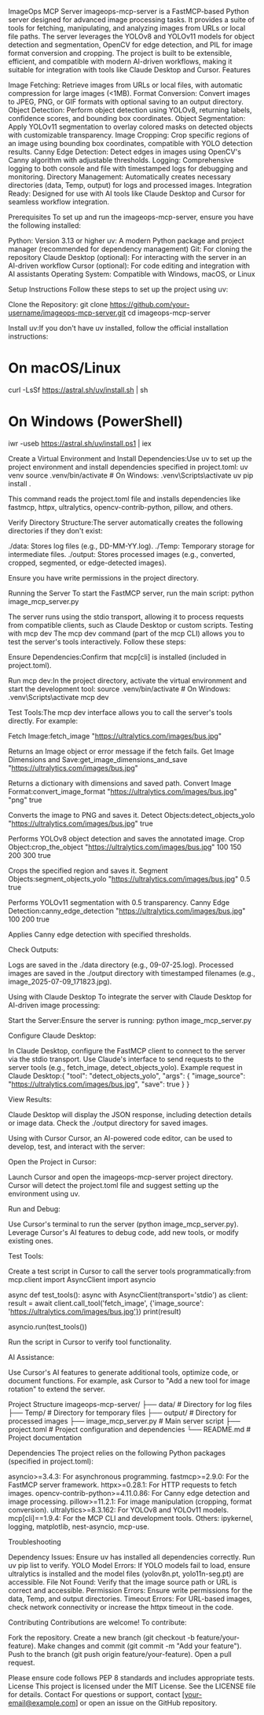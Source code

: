 ImageOps MCP Server
imageops-mcp-server is a FastMCP-based Python server designed for advanced image processing tasks. It provides a suite of tools for fetching, manipulating, and analyzing images from URLs or local file paths. The server leverages the YOLOv8 and YOLOv11 models for object detection and segmentation, OpenCV for edge detection, and PIL for image format conversion and cropping. The project is built to be extensible, efficient, and compatible with modern AI-driven workflows, making it suitable for integration with tools like Claude Desktop and Cursor.
Features

Image Fetching: Retrieve images from URLs or local files, with automatic compression for large images (<1MB).
Format Conversion: Convert images to JPEG, PNG, or GIF formats with optional saving to an output directory.
Object Detection: Perform object detection using YOLOv8, returning labels, confidence scores, and bounding box coordinates.
Object Segmentation: Apply YOLOv11 segmentation to overlay colored masks on detected objects with customizable transparency.
Image Cropping: Crop specific regions of an image using bounding box coordinates, compatible with YOLO detection results.
Canny Edge Detection: Detect edges in images using OpenCV's Canny algorithm with adjustable thresholds.
Logging: Comprehensive logging to both console and file with timestamped logs for debugging and monitoring.
Directory Management: Automatically creates necessary directories (data, Temp, output) for logs and processed images.
Integration Ready: Designed for use with AI tools like Claude Desktop and Cursor for seamless workflow integration.

Prerequisites
To set up and run the imageops-mcp-server, ensure you have the following installed:

Python: Version 3.13 or higher
uv: A modern Python package and project manager (recommended for dependency management)
Git: For cloning the repository
Claude Desktop (optional): For interacting with the server in an AI-driven workflow
Cursor (optional): For code editing and integration with AI assistants
Operating System: Compatible with Windows, macOS, or Linux

Setup Instructions
Follow these steps to set up the project using uv:

Clone the Repository:
git clone https://github.com/your-username/imageops-mcp-server.git
cd imageops-mcp-server


Install uv:If you don't have uv installed, follow the official installation instructions:
# On macOS/Linux
curl -LsSf https://astral.sh/uv/install.sh | sh

# On Windows (PowerShell)
iwr -useb https://astral.sh/uv/install.ps1 | iex


Create a Virtual Environment and Install Dependencies:Use uv to set up the project environment and install dependencies specified in project.toml:
uv venv
source .venv/bin/activate  # On Windows: .venv\Scripts\activate
uv pip install .

This command reads the project.toml file and installs dependencies like fastmcp, httpx, ultralytics, opencv-contrib-python, pillow, and others.

Verify Directory Structure:The server automatically creates the following directories if they don't exist:

./data: Stores log files (e.g., DD-MM-YY.log).
./Temp: Temporary storage for intermediate files.
./output: Stores processed images (e.g., converted, cropped, segmented, or edge-detected images).

Ensure you have write permissions in the project directory.


Running the Server
To start the FastMCP server, run the main script:
python image_mcp_server.py

The server runs using the stdio transport, allowing it to process requests from compatible clients, such as Claude Desktop or custom scripts.
Testing with mcp dev
The mcp dev command (part of the mcp CLI) allows you to test the server's tools interactively. Follow these steps:

Ensure Dependencies:Confirm that mcp[cli] is installed (included in project.toml).

Run mcp dev:In the project directory, activate the virtual environment and start the development tool:
source .venv/bin/activate  # On Windows: .venv\Scripts\activate
mcp dev


Test Tools:The mcp dev interface allows you to call the server's tools directly. For example:

Fetch Image:fetch_image "https://ultralytics.com/images/bus.jpg"

Returns an Image object or error message if the fetch fails.
Get Image Dimensions and Save:get_image_dimensions_and_save "https://ultralytics.com/images/bus.jpg"

Returns a dictionary with dimensions and saved path.
Convert Image Format:convert_image_format "https://ultralytics.com/images/bus.jpg" "png" true

Converts the image to PNG and saves it.
Detect Objects:detect_objects_yolo "https://ultralytics.com/images/bus.jpg" true

Performs YOLOv8 object detection and saves the annotated image.
Crop Object:crop_the_object "https://ultralytics.com/images/bus.jpg" 100 150 200 300 true

Crops the specified region and saves it.
Segment Objects:segment_objects_yolo "https://ultralytics.com/images/bus.jpg" 0.5 true

Performs YOLOv11 segmentation with 0.5 transparency.
Canny Edge Detection:canny_edge_detection "https://ultralytics.com/images/bus.jpg" 100 200 true

Applies Canny edge detection with specified thresholds.


Check Outputs:

Logs are saved in the ./data directory (e.g., 09-07-25.log).
Processed images are saved in the ./output directory with timestamped filenames (e.g., image_2025-07-09_171823.jpg).



Using with Claude Desktop
To integrate the server with Claude Desktop for AI-driven image processing:

Start the Server:Ensure the server is running:
python image_mcp_server.py


Configure Claude Desktop:

In Claude Desktop, configure the FastMCP client to connect to the server via the stdio transport.
Use Claude's interface to send requests to the server tools (e.g., fetch_image, detect_objects_yolo).
Example request in Claude Desktop:{
  "tool": "detect_objects_yolo",
  "args": {
    "image_source": "https://ultralytics.com/images/bus.jpg",
    "save": true
  }
}




View Results:

Claude Desktop will display the JSON response, including detection details or image data.
Check the ./output directory for saved images.



Using with Cursor
Cursor, an AI-powered code editor, can be used to develop, test, and interact with the server:

Open the Project in Cursor:

Launch Cursor and open the imageops-mcp-server project directory.
Cursor will detect the project.toml file and suggest setting up the environment using uv.


Run and Debug:

Use Cursor's terminal to run the server (python image_mcp_server.py).
Leverage Cursor's AI features to debug code, add new tools, or modify existing ones.


Test Tools:

Create a test script in Cursor to call the server tools programmatically:from mcp.client import AsyncClient
import asyncio

async def test_tools():
    async with AsyncClient(transport='stdio') as client:
        result = await client.call_tool('fetch_image', {'image_source': 'https://ultralytics.com/images/bus.jpg'})
        print(result)

asyncio.run(test_tools())


Run the script in Cursor to verify tool functionality.


AI Assistance:

Use Cursor's AI features to generate additional tools, optimize code, or document functions.
For example, ask Cursor to "Add a new tool for image rotation" to extend the server.



Project Structure
imageops-mcp-server/
├── data/                    # Directory for log files
├── Temp/                    # Directory for temporary files
├── output/                  # Directory for processed images
├── image_mcp_server.py      # Main server script
├── project.toml             # Project configuration and dependencies
└── README.md                # Project documentation

Dependencies
The project relies on the following Python packages (specified in project.toml):

asyncio>=3.4.3: For asynchronous programming.
fastmcp>=2.9.0: For the FastMCP server framework.
httpx>=0.28.1: For HTTP requests to fetch images.
opencv-contrib-python>=4.11.0.86: For Canny edge detection and image processing.
pillow>=11.2.1: For image manipulation (cropping, format conversion).
ultralytics>=8.3.162: For YOLOv8 and YOLOv11 models.
mcp[cli]==1.9.4: For the MCP CLI and development tools.
Others: ipykernel, logging, matplotlib, nest-asyncio, mcp-use.

Troubleshooting

Dependency Issues: Ensure uv has installed all dependencies correctly. Run uv pip list to verify.
YOLO Model Errors: If YOLO models fail to load, ensure ultralytics is installed and the model files (yolov8n.pt, yolo11n-seg.pt) are accessible.
File Not Found: Verify that the image source path or URL is correct and accessible.
Permission Errors: Ensure write permissions for the data, Temp, and output directories.
Timeout Errors: For URL-based images, check network connectivity or increase the httpx timeout in the code.

Contributing
Contributions are welcome! To contribute:

Fork the repository.
Create a new branch (git checkout -b feature/your-feature).
Make changes and commit (git commit -m "Add your feature").
Push to the branch (git push origin feature/your-feature).
Open a pull request.

Please ensure code follows PEP 8 standards and includes appropriate tests.
License
This project is licensed under the MIT License. See the LICENSE file for details.
Contact
For questions or support, contact [your-email@example.com] or open an issue on the GitHub repository.